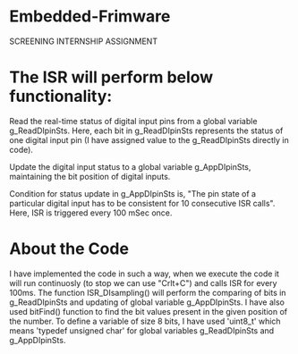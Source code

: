 # Embedded-Frimware
SCREENING <!--GREENDZINE TECHNOLOGIES PVT LTD--> INTERNSHIP ASSIGNMENT

# The ISR will perform below functionality:
Read the real-time status of digital input pins from a global variable g_ReadDIpinSts. Here, each bit in g_ReadDIpinSts represents the status of one digital input pin (I have assigned value to the g_ReadDIpinSts directly in code).

Update the digital input status to a global variable g_AppDIpinSts, maintaining the bit position of digital inputs.

Condition for status update in g_AppDIpinSts is, "The pin state of a particular digital input has to be consistent for 10 consecutive ISR calls". Here, ISR is triggered every 100 mSec once.

# About the Code
I have implemented the code in such a way, when we execute the code it will run continuosly (to stop we can use "Crlt+C") and calls ISR for every 100ms. The function ISR_DIsampling() will perform the comparing of bits in g_ReadDIpinSts and updating of global variable g_AppDIpinSts. I have also used bitFind() function to find the bit values present in the given position of the number. To define a variable of size 8 bits, I have used 'uint8_t' which means 'typedef unsigned char' for global variables g_ReadDIpinSts and g_AppDIpinSts.
